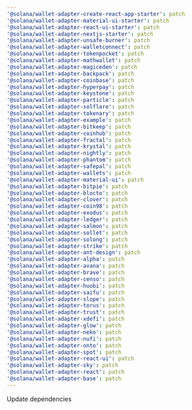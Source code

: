 ```yaml
---
'@solana/wallet-adapter-create-react-app-starter': patch
'@solana/wallet-adapter-material-ui-starter': patch
'@solana/wallet-adapter-react-ui-starter': patch
'@solana/wallet-adapter-nextjs-starter': patch
'@solana/wallet-adapter-unsafe-burner': patch
'@solana/wallet-adapter-walletconnect': patch
'@solana/wallet-adapter-tokenpocket': patch
'@solana/wallet-adapter-mathwallet': patch
'@solana/wallet-adapter-magiceden': patch
'@solana/wallet-adapter-backpack': patch
'@solana/wallet-adapter-coinbase': patch
'@solana/wallet-adapter-hyperpay': patch
'@solana/wallet-adapter-keystone': patch
'@solana/wallet-adapter-particle': patch
'@solana/wallet-adapter-solflare': patch
'@solana/wallet-adapter-tokenary': patch
'@solana/wallet-adapter-example': patch
'@solana/wallet-adapter-bitkeep': patch
'@solana/wallet-adapter-coinhub': patch
'@solana/wallet-adapter-fractal': patch
'@solana/wallet-adapter-krystal': patch
'@solana/wallet-adapter-nightly': patch
'@solana/wallet-adapter-phantom': patch
'@solana/wallet-adapter-safepal': patch
'@solana/wallet-adapter-wallets': patch
'@solana/wallet-adapter-material-ui': patch
'@solana/wallet-adapter-bitpie': patch
'@solana/wallet-adapter-blocto': patch
'@solana/wallet-adapter-clover': patch
'@solana/wallet-adapter-coin98': patch
'@solana/wallet-adapter-exodus': patch
'@solana/wallet-adapter-ledger': patch
'@solana/wallet-adapter-salmon': patch
'@solana/wallet-adapter-sollet': patch
'@solana/wallet-adapter-solong': patch
'@solana/wallet-adapter-strike': patch
'@solana/wallet-adapter-ant-design': patch
'@solana/wallet-adapter-alpha': patch
'@solana/wallet-adapter-avana': patch
'@solana/wallet-adapter-brave': patch
'@solana/wallet-adapter-censo': patch
'@solana/wallet-adapter-huobi': patch
'@solana/wallet-adapter-saifu': patch
'@solana/wallet-adapter-slope': patch
'@solana/wallet-adapter-torus': patch
'@solana/wallet-adapter-trust': patch
'@solana/wallet-adapter-xdefi': patch
'@solana/wallet-adapter-glow': patch
'@solana/wallet-adapter-neko': patch
'@solana/wallet-adapter-nufi': patch
'@solana/wallet-adapter-onto': patch
'@solana/wallet-adapter-spot': patch
'@solana/wallet-adapter-react-ui': patch
'@solana/wallet-adapter-sky': patch
'@solana/wallet-adapter-react': patch
'@solana/wallet-adapter-base': patch
---
```


Update dependencies
